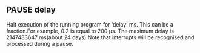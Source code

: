 ## PAUSE delay

Halt execution of the running program for ‘delay’ ms. This can be a fraction.For example, 0.2 is equal to 200 µs. The maximum delay is 2147483647 ms(about 24 days).Note that interrupts will be recognised and processed during a pause.